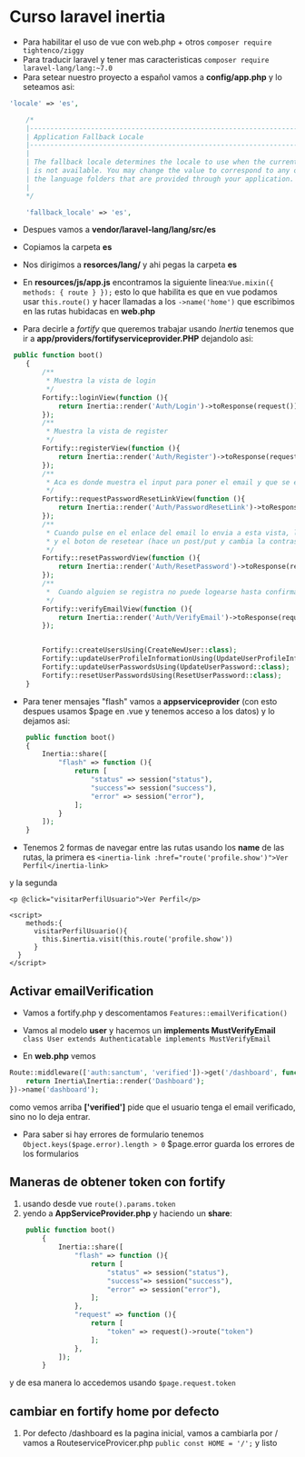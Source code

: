 # Curso laravel inertia

* Para habilitar el uso de vue con web.php + otros
`composer require tightenco/ziggy
`
* Para traducir laravel y tener mas caracteristicas `composer require laravel-lang/lang:~7.0`
* Para setear nuestro proyecto a español vamos a __config/app.php__ y lo seteamos asi:

```php
'locale' => 'es',

    /*
    |--------------------------------------------------------------------------
    | Application Fallback Locale
    |--------------------------------------------------------------------------
    |
    | The fallback locale determines the locale to use when the current one
    | is not available. You may change the value to correspond to any of
    | the language folders that are provided through your application.
    |
    */

    'fallback_locale' => 'es',
```
* Despues vamos a __vendor/laravel-lang/lang/src/es__
* Copiamos la carpeta __es__
* Nos dirigimos a __resorces/lang/__ y ahi pegas la carpeta __es__
* En __resources/js/app.js__ encontramos la siguiente linea:`Vue.mixin({ methods: { route } });` esto lo que habilita 
es que en vue podamos usar `this.route()` y hacer llamadas a los `->name('home')` que escribimos en las rutas hubidacas en __web.php__

* Para decirle a _fortify_ que queremos trabajar usando _Inertia_ tenemos que ir a __app/providers/fortifyserviceprovider.PHP__ dejandolo asi:

```php 
 public function boot()
    {
        /**
         * Muestra la vista de login
         */
        Fortify::loginView(function (){
            return Inertia::render('Auth/Login')->toResponse(request());
        });
        /**
         * Muestra la vista de register
         */
        Fortify::registerView(function (){
            return Inertia::render('Auth/Register')->toResponse(request());
        });
        /**
         * Aca es donde muestra el input para poner el email y que se envie el email de reset (envia un token) (?
         */
        Fortify::requestPasswordResetLinkView(function (){
            return Inertia::render('Auth/PasswordResetLink')->toResponse(request());
        });
        /**
         * Cuando pulse en el enlace del email lo envia a esta vista, la cual tiene el input email | password | confirm_password | token
         * y el boton de resetear (hace un post/put y cambia la contraseña)
         */
        Fortify::resetPasswordView(function (){
            return Inertia::render('Auth/ResetPassword')->toResponse(request());
        });
        /**
         *  Cuando alguien se registra no puede logearse hasta confirmar el email que puso HAAAHAAA
         */
        Fortify::verifyEmailView(function (){
            return Inertia::render('Auth/VerifyEmail')->toResponse(request());
        });


        Fortify::createUsersUsing(CreateNewUser::class);
        Fortify::updateUserProfileInformationUsing(UpdateUserProfileInformation::class);
        Fortify::updateUserPasswordsUsing(UpdateUserPassword::class);
        Fortify::resetUserPasswordsUsing(ResetUserPassword::class);
    }
```

* Para tener mensajes "flash" vamos a __appserviceprovider__ (con esto despues usamos $page en .vue y tenemos acceso a los datos) y
lo dejamos asi:

```php
    public function boot()
    {
        Inertia::share([
            "flash" => function (){
                return [
                    "status" => session("status"),
                    "success"=> session("success"),
                    "error" => session("error"),
                ];
            }
        ]);
    }
```
* Tenemos 2 formas de navegar entre las rutas usando los __name__ de las rutas, la primera es 
`<inertia-link :href="route('profile.show')">Ver Perfil</inertia-link>`

y la segunda
```vue
<p @click="visitarPerfilUsuario">Ver Perfil</p>

<script>
    methods:{
      visitarPerfilUsuario(){
        this.$inertia.visit(this.route('profile.show'))
      }       
  } 
</script>
```

## Activar emailVerification
* Vamos a fortify.php y descomentamos `Features::emailVerification()`
* Vamos al modelo __user__ y hacemos un __implements MustVerifyEmail__ 
`class User extends Authenticatable implements MustVerifyEmail`

* En __web.php__ vemos 
```php
Route::middleware(['auth:sanctum', 'verified'])->get('/dashboard', function () {
    return Inertia\Inertia::render('Dashboard');
})->name('dashboard');
```
como vemos arriba __['verified']__ pide que el usuario tenga el email verificado, sino no lo deja entrar.

* Para saber si hay errores de formulario tenemos
`Object.keys($page.error).length > 0` 
$page.error guarda los errores de los formularios

## Maneras de obtener token con fortify
1. usando desde vue `route().params.token`
2. yendo a __AppServiceProvider.php__ y haciendo un __share__:
```php
    public function boot()
        {
            Inertia::share([
                "flash" => function (){
                    return [
                        "status" => session("status"),
                        "success"=> session("success"),
                        "error" => session("error"),
                    ];
                },
                "request" => function (){
                    return [
                        "token" => request()->route("token")
                    ];
                },
            ]);
        }
```
y de esa manera lo accedemos usando `$page.request.token`

## cambiar en fortify home por defecto
1. Por defecto /dashboard es la pagina inicial, vamos a cambiarla por /
vamos a RouteserviceProvicer.php
`public const HOME = '/';`
y listo

